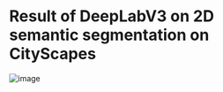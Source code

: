 # Result of DeepLabV3 on 2D semantic segmentation on CityScapes
![image](https://github.com/tungyen/Pytorch_deepLearning/blob/master/DeepLabV3/training_logs/model_eval_val/munster_000166_000019_overlayed.png)
